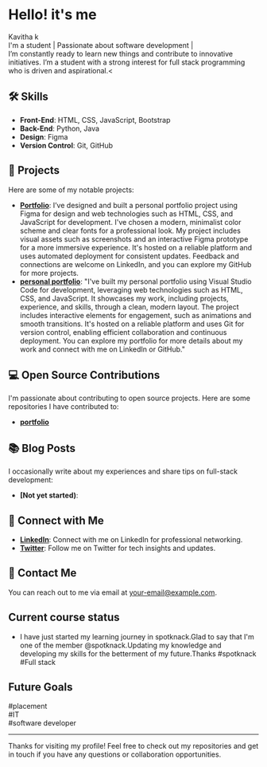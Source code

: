 # Hello! it's me
Kavitha k <br>
I'm a student | Passionate about software development |<br>
I’m constantly ready to learn new things and contribute to innovative initiatives. I’m a student with a strong interest for full stack programming who is driven and aspirational.<
## 🛠️ Skills

- **Front-End**: HTML, CSS, JavaScript, Bootstrap
- **Back-End**: Python, Java
- **Design**: Figma
- **Version Control**: Git, GitHub

## 🌟 Projects

Here are some of my notable projects:

- **[Portfolio](https://www.figma.com/file/9x4MvoQKeVHXtkfK8x2Dnh/Portfolio?type=design&node-id=11-20&mode=design)**: I’ve designed and built a personal portfolio project using Figma for design and web technologies such as HTML, CSS, and JavaScript for development. I've chosen a modern, minimalist color scheme and clear fonts for a professional look. My project includes visual assets such as screenshots and an interactive Figma prototype for a more immersive experience. It's hosted on a reliable platform and uses automated deployment for consistent updates. Feedback and connections are welcome on LinkedIn, and you can explore my GitHub for more projects.
- **[personal portfolio](project-url)**: "I've built my personal portfolio using Visual Studio Code for development, leveraging web technologies such as HTML, CSS, and JavaScript. It showcases my work, including projects, experience, and skills, through a clean, modern layout. The project includes interactive elements for engagement, such as animations and smooth transitions. It's hosted on a reliable platform and uses Git for version control, enabling efficient collaboration and continuous deployment. You can explore my portfolio for more details about my work and connect with me on LinkedIn or GitHub."


## 💻 Open Source Contributions

I'm passionate about contributing to open source projects. Here are some repositories I have contributed to:

- **[portfolio](repository-url)**


## 📚 Blog Posts

I occasionally write about my experiences and share tips on full-stack development:

- **[Not yet started)**: 


## 🔗 Connect with Me

- **[LinkedIn](https://www.linkedin.com/in/your-profile/)**: Connect with me on LinkedIn for professional networking.
- **[Twitter](https://twitter.com/your-profile/)**: Follow me on Twitter for tech insights and updates.

## 📧 Contact Me

You can reach out to me via email at [your-email@example.com](kavithakaari1924@gmail.com).

##  Current course status

- I have just started my learning journey in spotknack.Glad to say that I'm one of the member @spotknack.Updating my knowledge and developing my skills for the betterment of my future.Thanks #spotknack #Full stack 

##  Future Goals

#placement<br>
#IT<br>
#software developer<br>


---

Thanks for visiting my profile! Feel free to check out my repositories and get in touch if you have any questions or collaboration opportunities.
